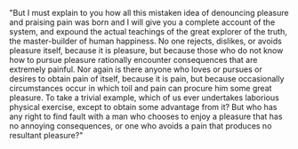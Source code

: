 "But I must explain to you how all this mistaken idea of denouncing pleasure and praising
 pain was born and I 
will give you a
 complete account of the system, and expound the actual teachings of the great explorer of the truth, the master-builder of 
 human happiness. No one rejects, dislikes, or avoids pleasure itself, 
because it is pleasure, but because those
 who do not know how to pursue pleasure rationally encounter consequences that are
  extremely painful. Nor again is there anyone who loves or pursues or desires to obtain pain of itself, because it is pain, but 
  because occasionally circumstances occur in which 
 toil and pain can procure him some great pleasure. To take a trivial
  example, which of us ever undertakes laborious physical exercise, except to obtain some advantage from it? But who has any 
  right to find fault with a man who chooses to enjoy a pleasure
  that has no annoying consequences, or one who avoids a pain that produces no resultant pleasure?"
